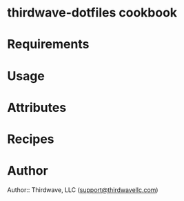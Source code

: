 # thirdwave-dotfiles cookbook

# Requirements

# Usage

# Attributes

# Recipes

# Author

Author:: Thirdwave, LLC (<support@thirdwavellc.com>)
